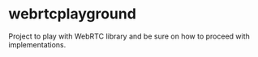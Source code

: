 # webrtcplayground
Project to play with WebRTC library and be sure on how to proceed with implementations.
